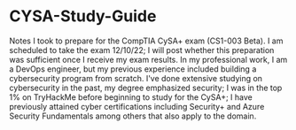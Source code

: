 # CYSA-Study-Guide

Notes I took to prepare for the CompTIA CySA+ exam (CS1-003 Beta).  I am scheduled to take the exam 12/10/22; I will post whether this preparation was sufficient once I receive my exam results.  In my professional work, I am a DevOps engineer, but my previous experience included building a cybersecurity program from scratch.  I've done extensive studying on cybersecurity in the past, my degree emphasized security; I was in the top 1% on TryHackMe before beginning to study for the CySA+; I have previously attained cyber certifications including Security+ and Azure Security Fundamentals among others that also apply to the domain.
